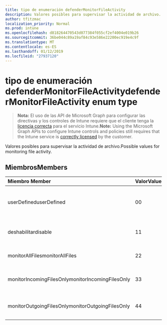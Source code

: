 ```yaml
---
title: tipo de enumeración defenderMonitorFileActivity
description: Valores posibles para supervisar la actividad de archivo.
author: tfitzmac
localization_priority: Normal
ms.prod: intune
ms.openlocfilehash: d818264470543d077384f055cf2ef4004e019b26
ms.sourcegitcommit: 36be044c89a19af84c93e586e22200ec919e4c9f
ms.translationtype: MT
ms.contentlocale: es-ES
ms.lasthandoff: 01/12/2019
ms.locfileid: "27937120"
---
```

# <a name="defendermonitorfileactivity-enum-type"></a><span data-ttu-id="4c4a6-103">tipo de enumeración defenderMonitorFileActivity</span><span class="sxs-lookup"><span data-stu-id="4c4a6-103">defenderMonitorFileActivity enum type</span></span>

> <span data-ttu-id="4c4a6-104">**Nota:** El uso de las API de Microsoft Graph para configurar las directivas y los controles de Intune requiere que el cliente tenga la [licencia correcta](https://go.microsoft.com/fwlink/?linkid=839381) para el servicio Intune.</span><span class="sxs-lookup"><span data-stu-id="4c4a6-104">**Note:** Using the Microsoft Graph APIs to configure Intune controls and policies still requires that the Intune service is [correctly licensed](https://go.microsoft.com/fwlink/?linkid=839381) by the customer.</span></span>

<span data-ttu-id="4c4a6-105">Valores posibles para supervisar la actividad de archivo.</span><span class="sxs-lookup"><span data-stu-id="4c4a6-105">Possible values for monitoring file activity.</span></span>
## <a name="members"></a><span data-ttu-id="4c4a6-106">Miembros</span><span class="sxs-lookup"><span data-stu-id="4c4a6-106">Members</span></span>
|<span data-ttu-id="4c4a6-107">Miembro	</span><span class="sxs-lookup"><span data-stu-id="4c4a6-107">Member</span></span>|<span data-ttu-id="4c4a6-108">Valor</span><span class="sxs-lookup"><span data-stu-id="4c4a6-108">Value</span></span>|<span data-ttu-id="4c4a6-109">Descripción</span><span class="sxs-lookup"><span data-stu-id="4c4a6-109">Description</span></span>|
|:---|:---|:---|
|<span data-ttu-id="4c4a6-110">userDefined</span><span class="sxs-lookup"><span data-stu-id="4c4a6-110">userDefined</span></span>|<span data-ttu-id="4c4a6-111">0</span><span class="sxs-lookup"><span data-stu-id="4c4a6-111">0</span></span>|<span data-ttu-id="4c4a6-112">Definido por el usuario, valor predeterminado, sin intención.</span><span class="sxs-lookup"><span data-stu-id="4c4a6-112">User Defined, default value, no intent.</span></span>|
|<span data-ttu-id="4c4a6-113">deshabilitar</span><span class="sxs-lookup"><span data-stu-id="4c4a6-113">disable</span></span>|<span data-ttu-id="4c4a6-114">1</span><span class="sxs-lookup"><span data-stu-id="4c4a6-114">1</span></span>|<span data-ttu-id="4c4a6-115">Deshabilitar supervisar la actividad de archivo.</span><span class="sxs-lookup"><span data-stu-id="4c4a6-115">Disable monitoring file activity.</span></span>|
|<span data-ttu-id="4c4a6-116">monitorAllFiles</span><span class="sxs-lookup"><span data-stu-id="4c4a6-116">monitorAllFiles</span></span>|<span data-ttu-id="4c4a6-117">2</span><span class="sxs-lookup"><span data-stu-id="4c4a6-117">2</span></span>|<span data-ttu-id="4c4a6-118">Supervisar todos los archivos.</span><span class="sxs-lookup"><span data-stu-id="4c4a6-118">Monitor all files.</span></span>|
|<span data-ttu-id="4c4a6-119">monitorIncomingFilesOnly</span><span class="sxs-lookup"><span data-stu-id="4c4a6-119">monitorIncomingFilesOnly</span></span>|<span data-ttu-id="4c4a6-120">3</span><span class="sxs-lookup"><span data-stu-id="4c4a6-120">3</span></span>| <span data-ttu-id="4c4a6-121">Supervisar sólo los archivos entrantes.</span><span class="sxs-lookup"><span data-stu-id="4c4a6-121">Monitor incoming files only.</span></span>|
|<span data-ttu-id="4c4a6-122">monitorOutgoingFilesOnly</span><span class="sxs-lookup"><span data-stu-id="4c4a6-122">monitorOutgoingFilesOnly</span></span>|<span data-ttu-id="4c4a6-123">4</span><span class="sxs-lookup"><span data-stu-id="4c4a6-123">4</span></span>|<span data-ttu-id="4c4a6-124">Supervisar sólo los archivos de salida.</span><span class="sxs-lookup"><span data-stu-id="4c4a6-124">Monitor outgoing files only.</span></span>|



